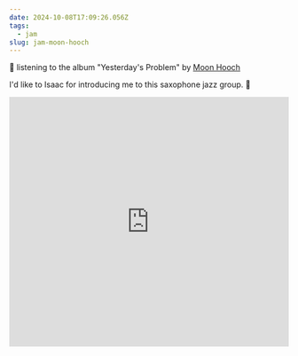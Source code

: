```yaml
---
date: 2024-10-08T17:09:26.056Z
tags:
  - jam
slug: jam-moon-hooch
---
```

🎵 listening to the album "Yesterday's Problem" by [Moon Hooch](https://www.moonhooch.com/)

I'd like to Isaac for introducing me to this saxophone jazz group. 🎷

<iframe allow="autoplay *; encrypted-media *;" frameborder="0" height="450" style="width:100%;max-width:660px;overflow:hidden;background:transparent;" sandbox="allow-forms allow-popups allow-same-origin allow-scripts allow-storage-access-by-user-activation allow-top-navigation-by-user-activation" src="https://embed.music.apple.com/us/album/yesterdays-problem/1758283358"></iframe>
